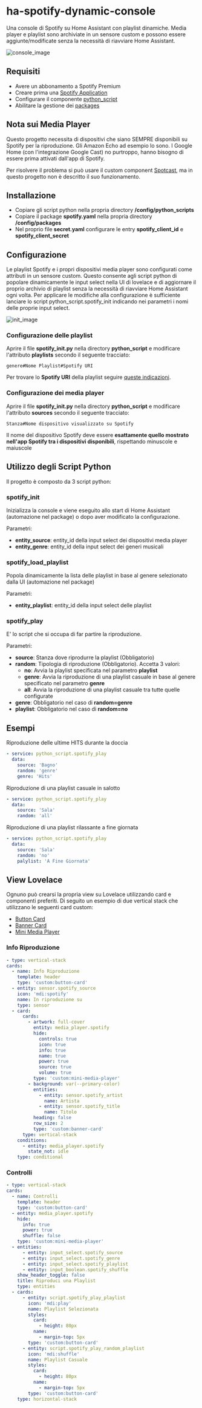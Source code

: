 # ha-spotify-dynamic-console
Una console di Spotify su Home Assistant con playlist dinamiche.
Media player e playlist sono archiviate in un sensore custom e possono essere aggiunte/modificate senza la necessità di riavviare Home Assistant.

![console_image](console.png)

## Requisiti

  - Avere un abbonamento a Spotify Premium
  - Creare prima una [Spotify Application](https://www.home-assistant.io/integrations/spotify/)
  - Configurare il componente [python_script](https://www.home-assistant.io/components/python_script/)
  - Abilitare la gestione dei [packages](https://www.home-assistant.io/docs/configuration/packages/)
  
## Nota sui Media Player

Questo progetto necessita di dispositivi che siano SEMPRE disponibili su Spotify per la riproduzione.
Gli Amazon Echo ad esempio lo sono. I Google Home (con l'integrazione Google Cast) no purtroppo, hanno bisogno di essere prima attivati dall'app di Spotify.

Per risolvere il problema si può usare il custom component [Spotcast](https://github.com/fondberg/spotcast/), ma in questo progetto non è descritto il suo funzionamento.

## Installazione

  - Copiare gli script python nella propria directory **/config/python_scripts**
  - Copiare il package **spotify.yaml** nella propria directory **/config/packages**
  - Nel proprio file **secret.yaml** configurare le entry **spotify_client_id** e **spotify_client_secret**

## Configurazione

Le playlist Spotify e i propri dispositivi media player sono configurati come attributi in un sensore custom.
Questo consente agli script python di popolare dinamicamente le input select nella UI di lovelace e di aggiornare il proprio archivio di playlist senza la necessità di riavviare Home Assistant ogni volta.
Per applicare le modifiche alla configurazione è sufficiente lanciare lo script python_script.spotify_init indicando nei parametri i nomi delle proprie input select.

![init_image](spotify_init.png)

### Configurazione delle playlist

Aprire il file **spotify_init.py** nella directory **python_script** e modificare l'attributo **playlists** secondo il seguente tracciato:

```
genere#Nome Playlist#Spotify URI
```

Per trovare lo **Spotify URI** della playlist seguire [queste indicazioni](https://support.spotify.com/us/article/sharing-music/).

### Configurazione dei media player

Aprire il file **spotify_init.py** nella directory **python_script** e modificare l'attributo **sources** secondo il seguente tracciato:

```
Stanza#Nome dispositivo visualizzato su Spotify
```

Il nome del dispositivo Spotify deve essere **esattamente quello mostrato nell'app Spotify tra i dispositivi disponibili**, rispettando minuscole e maiuscole

## Utilizzo degli Script Python

Il progetto è composto da 3 script python:

### spotify_init 

Inizializza la console e viene eseguito allo start di Home Assistant (automazione nel package) o dopo aver modificato la configurazione.

Parametri:

  - **entity_source**: entity_id della input select dei dispositivi media player
  - **entity_genre**: entity_id della input select dei generi musicali
  
### spotify_load_playlist

Popola dinamicamente la lista delle playlist in base al genere selezionato dalla UI (automazione nel package)

Parametri:

  - **entity_playlist**: entity_id della input select delle playlist
  
### spotify_play

E' lo script che si occupa di far partire la riproduzione.

Parametri:

  - **source**: Stanza dove riprodurre la playlist (Obbligatorio)
  - **random**: Tipologia di riproduzione (Obbligatorio). Accetta 3 valori:
    - **no**: Avvia la playlist specificata nel parametro **playlist**
    - **genre**: Avvia la riproduzione di una playlist casuale in base al genere specificato nel parametro **genre**
    - **all**: Avvia la riproduzione di una playlist casuale tra tutte quelle configurate
  - **genre**: Obbligatorio nel caso di **random=genre**
  - **playlist**: Obbligatorio nel caso di **random=no**
  
## Esempi

Riproduzione delle ultime HITS durante la doccia

```yaml
- service: python_script.spotify_play
  data:
    source: 'Bagno'
    random: 'genre'
    genre: 'Hits'
```

Riproduzione di una playlist casuale in salotto

```yaml
- service: python_script.spotify_play
  data:
    source: 'Sala'
    random: 'all'    
```

Riproduzione di una playlist rilassante a fine giornata

```yaml
- service: python_script.spotify_play
  data:
    source: 'Sala'
    random: 'no'
    palylist: 'A Fine Giornata'
```

## View Lovelace

Ognuno può crearsi la propria view su Lovelace utilizzando card e componenti preferiti.
Di seguito un esempio di due vertical stack che utilizzano le seguenti card custom:

  - [Button Card](https://github.com/custom-cards/button-card/)
  - [Banner Card](https://github.com/nervetattoo/banner-card/)
  - [Mini Media Player](https://github.com/kalkih/mini-media-player/)
  
### Info Riproduzione

```yaml
- type: vertical-stack
cards:
  - name: Info Riproduzione
    template: header
    type: 'custom:button-card'
  - entity: sensor.spotify_source
    icon: 'mdi:spotify'
    name: In riproduzione su
    type: sensor
  - card:
      cards:
        - artwork: full-cover
          entity: media_player.spotify
          hide:
            controls: true
            icon: true
            info: true
            name: true
            power: true
            source: true
            volume: true
          type: 'custom:mini-media-player'
        - background: var(--primary-color)
          entities:
            - entity: sensor.spotify_artist
              name: Artista
            - entity: sensor.spotify_title
              name: Titolo
          heading: false
          row_size: 2
          type: 'custom:banner-card'
      type: vertical-stack
    conditions:
      - entity: media_player.spotify
        state_not: idle
    type: conditional
```  

### Controlli

```yaml
- type: vertical-stack
cards:
  - name: Controlli
    template: header
    type: 'custom:button-card'
  - entity: media_player.spotify
    hide:
      info: true
      power: true
      shuffle: false
    type: 'custom:mini-media-player'
  - entities:
      - entity: input_select.spotify_source
      - entity: input_select.spotify_genre
      - entity: input_select.spotify_playlist
      - entity: input_boolean.spotify_shuffle
    show_header_toggle: false
    title: Riproduci una Playlist
    type: entities
  - cards:
      - entity: script.spotify_play_playlist
        icon: 'mdi:play'
        name: Playlist Selezionata
        styles:
          card:
            - height: 80px
          name:
            - margin-top: 5px
        type: 'custom:button-card'
      - entity: script.spotify_play_random_playlist
        icon: 'mdi:shuffle'
        name: Playlist Casuale
        styles:
          card:
            - height: 80px
          name:
            - margin-top: 5px
        type: 'custom:button-card'
    type: horizontal-stack
```  
  
  
  


